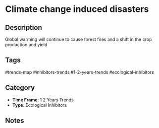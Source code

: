# Climate change induced disasters

## Description
Global warming will continue to cause forest fires and a shift in the crop production and yield

## Tags
#trends-map #inhibitors-trends #1-2-years-trends #ecological-inhibitors

## Category
- **Time Frame**: 1 2 Years Trends
- **Type**: Ecological Inhibitors

## Notes
<!-- Add your notes here -->
